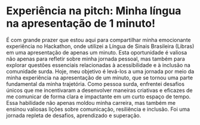  # Experiência na pitch: Minha língua na apresentação de 1 minuto!

É com grande prazer que estou aqui para compartilhar minha emocionante experiência no Hackathon, onde utilizei a Língua de Sinais Brasileira (Libras) em uma apresentação de apenas um minuto. Esta oportunidade é valiosa não apenas para refletir sobre minha jornada pessoal, mas também para explorar questões essenciais relacionadas à acessibilidade e à inclusão na comunidade surda. Hoje, meu objetivo é levá-los a uma jornada por meio da minha experiência na apresentação de um minuto, que se tornou uma parte fundamental da minha trajetória. Como pessoa surda, enfrentei desafios únicos que me incentivaram a desenvolver maneiras criativas e eficazes de me comunicar de forma clara e impactante em um curto espaço de tempo. Essa habilidade não apenas moldou minha carreira, mas também me ensinou valiosas lições sobre comunicação, resiliência e inclusão. Foi uma jornada repleta de desafios, aprendizado e superação. 



